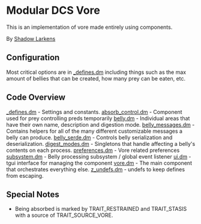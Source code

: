 # Modular DCS Vore
This is an implementation of vore made entirely using components.

By [Shadow Larkens](https://github.com/ShadowLarkens/)

## Configuration
Most critical options are in [_defines.dm](./_defines.dm) including things such as the max amount of bellies that can
be created, how many prey can be eaten, etc.

## Code Overview
[_defines.dm](./_defines.dm) - Settings and constants.
[absorb_control.dm](./absorb_control.dm) - Component used for prey controlling preds temporarily
[belly.dm](./belly.dm) - Individual areas that have their own name, description and digestion mode.
[belly_messages.dm](./belly_messages.dm) - Contains helpers for all of the many different customizable messages a belly can produce.
[belly_serde.dm](./belly_serd.dm) - Controls belly serialization and deserialization.
[digest_modes.dm](./digest_modes.dm) - Singletons that handle affecting a belly's contents on each process.
[preferences.dm](./preferences.dm) - Vore related preferences
[subsystem.dm](./subsystem.dm) - Belly processing subsystem / global event listener
[ui.dm](./ui.dm) - tgui interface for managing the component
[vore.dm](./vore.dm) - The main component that orchestrates everything else.
[z_undefs.dm](./z_undefs.dm) - undefs to keep defines from escaping.

## Special Notes
- Being absorbed is marked by TRAIT_RESTRAINED and TRAIT_STASIS with a source of TRAIT_SOURCE_VORE.
